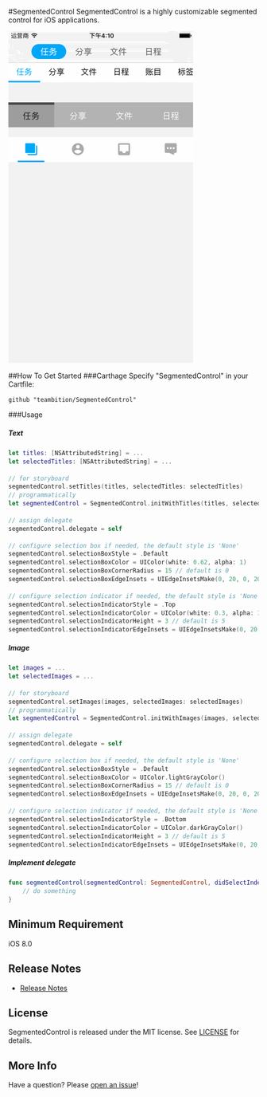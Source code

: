 #SegmentedControl
SegmentedControl is a highly customizable segmented control for  iOS applications. 

![Example](Gif/SegmentedControlExample.gif "SegmentedControlExample")

##How To Get Started
###Carthage
Specify "SegmentedControl" in your Cartfile:
```ogdl 
github "teambition/SegmentedControl"
```

###Usage
#####  Text
```swift
let titles: [NSAttributedString] = ...
let selectedTitles: [NSAttributedString] = ...

// for storyboard
segmentedControl.setTitles(titles, selectedTitles: selectedTitles)
// programmatically
let segmentedControl = SegmentedControl.initWithTitles(titles, selectedTitles: selectedTitles)

// assign delegate
segmentedControl.delegate = self

// configure selection box if needed, the default style is 'None'
segmentedControl.selectionBoxStyle = .Default
segmentedControl.selectionBoxColor = UIColor(white: 0.62, alpha: 1)
segmentedControl.selectionBoxCornerRadius = 15 // default is 0
segmentedControl.selectionBoxEdgeInsets = UIEdgeInsetsMake(0, 20, 0, 20) // default is UIEdgeInsetsZero

// configure selection indicator if needed, the default style is 'None'
segmentedControl.selectionIndicatorStyle = .Top
segmentedControl.selectionIndicatorColor = UIColor(white: 0.3, alpha: 1)
segmentedControl.selectionIndicatorHeight = 3 // default is 5
segmentedControl.selectionIndicatorEdgeInsets = UIEdgeInsetsMake(0, 20, 0, 20) // default is UIEdgeInsetsZero
```

#####  Image
```swift
let images = ...
let selectedImages = ...

// for storyboard
segmentedControl.setImages(images, selectedImages: selectedImages)
// programmatically
let segmentedControl = SegmentedControl.initWithImages(images, selectedImages: selectedImages)

// assign delegate
segmentedControl.delegate = self

// configure selection box if needed, the default style is 'None'
segmentedControl.selectionBoxStyle = .Default
segmentedControl.selectionBoxColor = UIColor.lightGrayColor()
segmentedControl.selectionBoxCornerRadius = 15 // default is 0
segmentedControl.selectionBoxEdgeInsets = UIEdgeInsetsMake(0, 20, 0, 20) // default is UIEdgeInsetsZero

// configure selection indicator if needed, the default style is 'None'
segmentedControl.selectionIndicatorStyle = .Bottom
segmentedControl.selectionIndicatorColor = UIColor.darkGrayColor()
segmentedControl.selectionIndicatorHeight = 3 // default is 5
segmentedControl.selectionIndicatorEdgeInsets = UIEdgeInsetsMake(0, 20, 0, 20) // default is UIEdgeInsetsZero
```

#####  Implement delegate
```swift
func segmentedControl(segmentedControl: SegmentedControl, didSelectIndex selectedIndex: Int) {
    // do something
}
```

## Minimum Requirement
iOS 8.0

## Release Notes
* [Release Notes](https://github.com/teambition/SegmentedControl/releases)

## License
SegmentedControl is released under the MIT license. See [LICENSE](https://github.com/teambition/SegmentedControl/blob/master/LICENSE.md) for details.

## More Info
Have a question? Please [open an issue](https://github.com/teambition/SegmentedControl/issues/new)!
